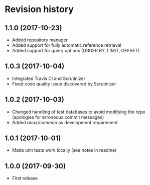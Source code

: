 Revision history
================

1.1.0 (2017-10-23)
-----------------

* Added repository manager
* Added support for fully automatic reference retrieval
* Added support for query options (ORDER BY, LIMIT, OFFSET)


1.0.3 (2017-10-04)
-----------------

* Integrated Travis CI and Scrutinizer
* Fixed code quality issue discovered by Scrutinizer


1.0.2 (2017-10-03)
-----------------

* Changed handling of test databases to avoid modifying the repo (apologies for erroneous commit messages)
* Added *anax/common* as development requirement


1.0.1 (2017-10-01)
-----------------

* Made unit tests work locally (see notes in readme)


1.0.0 (2017-09-30)
------------------

* First release
